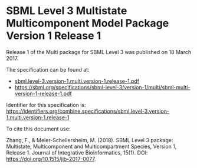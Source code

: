 # SBML Level 3 Multistate Multicomponent Model Package Version 1 Release 1
Release 1 of the Multi package for SBML Level 3 was published on 18 March 2017. 

The specification can be found at:

* [sbml.level-3.version-1.multi.version-1.release-1.pdf](./files/sbml.level-3.version-1.multi.version-1.release-1.pdf)
* https://sbml.org/specifications/sbml-level-3/version-1/multi/sbml-multi-version-1-release-1.pdf

Identifier for this specification is: https://identifiers.org/combine.specifications/sbml.level-3.version-1.multi.version-1.release-1

To cite this document use:

Zhang, F., & Meier-Schellersheim, M. (2018). SBML Level 3 package: Multistate, Multicomponent and Multicompartment Species, Version 1, Release 1. Journal of Integrative Bioinformatics, 15(1). DOI: https://doi.org/10.1515/jib-2017-0077.